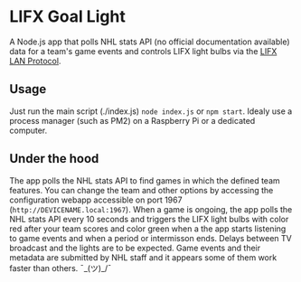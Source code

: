 # LIFX Goal Light

A Node.js app that polls NHL stats API (no official documentation available) data for a team's game events and controls LIFX light bulbs via the [LIFX LAN Protocol](https://lan.developer.lifx.com/).

## Usage

Just run the main script (./index.js) `node index.js` or `npm start`. Idealy use a process manager (such as PM2) on a Raspberry Pi or a dedicated computer.

## Under the hood

The app polls the NHL stats API to find games in which the defined team features. You can change the team and other options by accessing the configuration webapp accessible on port 1967 (`http://DEVICENAME.local:1967`). When a game is ongoing, the app polls the NHL stats API every 10 seconds and triggers the LIFX light bulbs with color red after your team scores and color green when a the app starts listening to game events and when a period or intermisson ends. Delays between TV broadcast and the lights are to be expected. Game events and their metadata are submitted by NHL staff and it appears some of them work faster than others. ¯\_(ツ)_/¯
